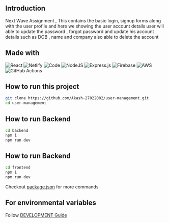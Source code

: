 ## Introduction
Next Wave Assignment , This contains the basic login,  signup forms
along with the user profile and here we showing the user account details
user will able to update the password , forgot password and update his 
account details such as DOB , name and company also able to delete the account

## Made with

![React](https://img.shields.io/badge/react-%2320232a.svg?style=for-the-badge&logo=react&logoColor=%2361DAFB)
![Netlify](https://img.shields.io/badge/netlify-%23000000.svg?style=for-the-badge&logo=netlify&logoColor=#00C7B7)
![Code](https://img.shields.io/badge/Visual_Studio_Code-0078D4?style=for-the-badge&logo=visual%20studio%20code&logoColor=white)
![NodeJS](https://img.shields.io/badge/node.js-6DA55F?style=for-the-badge&logo=node.js&logoColor=white)
![Express.js](https://img.shields.io/badge/express.js-%23404d59.svg?style=for-the-badge&logo=express&logoColor=%2361DAFB)
![Firebase](https://img.shields.io/badge/firebase-%23039BE5.svg?style=for-the-badge&logo=firebase)
![AWS](https://img.shields.io/badge/AWS-%23FF9900.svg?style=for-the-badge&logo=amazon-aws&logoColor=white)
![GitHub Actions](https://img.shields.io/badge/github%20actions-%232671E5.svg?style=for-the-badge&logo=githubactions&logoColor=white)

## How to run this project

```sh
git clone https://github.com/Akash-27022002/user-management.git
cd user-management
```
## How to run Backend
```sh
cd backend
npm i
npm run dev
```

## How to run Backend
```sh
cd frontend
npm i
npm run dev
```

Checkout [package.json](../package.json) for more commands

## For environmental variables
Follow [DEVELOPMENT Guide](DEVELOPMENT.md)

<!-- ## Before pull request
Before pull request make sure to follow proper procedure mentioned in [CONTRIBUTING](CONTRIBUTING.md)

## Some guides
- [Project Structure](./guides/BACKEND.md) - Back-end
- [Project Structure](./guides/FRONTEND.md) - Front-end
- [Firebase Collection](./guides/COLLECTIONS.md)
- [AWS Setup](./guides/CLOUDFORMATION.md)
- [Business APIs](./guides/BUSINESSAPI.md) -->
